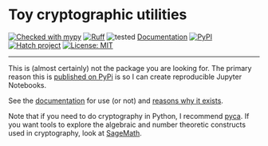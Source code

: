 # Toy cryptographic utilities

[![Checked with mypy](http://www.mypy-lang.org/static/mypy_badge.svg)](http://mypy-lang.org/)
[![Ruff](https://img.shields.io/endpoint?url=https://raw.githubusercontent.com/charliermarsh/ruff/main/assets/badge/v0.json)](https://docs.astral.sh/ruff/)
![tested](https://github.com/jpgoldberg/toy-crypto-math/actions/workflows/pytest/badge.svg)
[Documentation][documentation]
[![PyPI](https://img.shields.io/pypi/v/toycrypto?label=pypi%20package)](https://pypi.org/project/toycrypto/)
[![Hatch project](https://img.shields.io/badge/%F0%9F%A5%9A-Hatch-4051b5.svg)](https://hatch.pypa.io/latest/)
[![License: MIT](https://img.shields.io/badge/license-MIT-C06524)](https://github.com/jpgoldberg/toy-crypto-math/blob/main/LICENSE.txt)

----

This is (almost certainly) not the package you are looking for.
The primary reason this is [published on PyPi][published] is so I can create reproducible Jupyter Notebooks.

See the [documentation] for use (or not) and [reasons why it exists](https://jpgoldberg.github.io/toy-crypto-math/#motivation).

Note that if you need to do cryptography in Python, I recommend [pyca](https://cryptography.io/).
If you want tools to explore the algebraic and number theoretic constructs used in cryptography,
look at [SageMath](https://doc.sagemath.org/).

[published]: https://pypi.org/project/toycrypto/ "toycrypto on PyPi"
[documentation]: https://jpgoldberg.github.io/toy-crypto-math/
